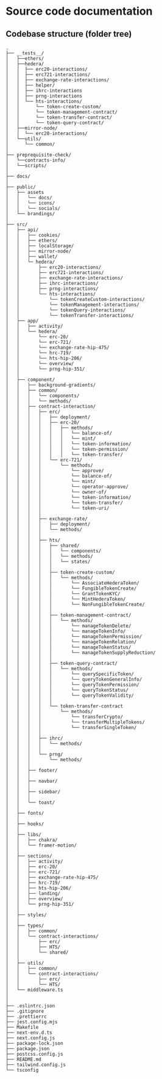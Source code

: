 # Source code documentation

## Codebase structure (folder tree)

    .
    ├── __tests__/
    │   ├──ethers/
    │   ├──hedera/
    │   │  ├── erc20-interactions/
    │   │  ├── erc721-interactions/
    │   │  ├── exchange-rate-interactions/
    │   │  ├── helper/
    │   │  ├── ihrc-interactions
    │   │  ├── prng-interactions
    │   │  └── hts-interactions/
    │   │      └── token-create-custom/
    │   │      └── token-management-contract/
    │   │      └── token-transfer-contract/
    │   │      └── token-query-contract/
    │   ├──mirror-node/
    │   │  └── erc20-interactions/
    │   └──utils/
    │      └── common/
    │
    ├── preprequisite-check/
    │   └──contracts-info/
    │   └──scripts/
    │
    ├── docs/
    │
    ├── public/
    │   ├── assets
    │   │   └── docs/
    │   │   └── icons/
    │   │   └── socials/
    │   └── brandings/
    │
    ├── src/
    │   ├── api/
    │   │   ├── cookies/
    │   │   ├── ethers/
    │   │   ├── localStorage/
    │   │   ├── mirror-node/
    │   │   ├── wallet/
    │   │   └─ hedera/
    │   │       ├── erc20-interactions/
    │   │       ├── erc721-interactions/
    │   │       ├── exchange-rate-interactions/
    │   │       ├── ihrc-interactions/
    │   │       ├── prng-interactions/
    │   │       └── hts-interactions/
    │   │           └── tokenCreateCustom-interactions/
    │   │           └── tokenManagement-interactions/
    │   │           └── tokenQuery-interactions/
    │   │           └── tokenTransfer-interactions/
    │   ├── app/
    │   │   ├── activity/
    │   │   └── hedera/
    │   │       └── erc-20/
    │   │       └── erc-721/
    │   │       └── exchange-rate-hip-475/
    │   │       └── hrc-719/
    │   │       └── hts-hip-206/
    │   │       └── overview/
    │   │       └── prng-hip-351/
    │   │
    │   ├── component/
    │   │   ├── background-gradients/
    │   │   ├── common/
    │   │   │   └── components/
    │   │   │   └── methods/
    │   │   ├── contract-interaction/
    │   │   │   ├── erc/
    │   │   │   │   ├── deployment/
    │   │   │   │   ├── erc-20/
    │   │   │   │   │   ├── methods/
    │   │   │   │   │   │   └── balance-of/
    │   │   │   │   │   │   └── mint/
    │   │   │   │   │   │   └── token-information/
    │   │   │   │   │   │   └── token-permission/
    │   │   │   │   │   │   └── token-transfer/
    │   │   │   │   └── erc-721/
    │   │   │   │       └── methods/
    │   │   │   │           └── approve/
    │   │   │   │           └── balance-of/
    │   │   │   │           └── mint/
    │   │   │   │           └── operator-approve/
    │   │   │   │           └── owner-of/
    │   │   │   │           └── token-information/
    │   │   │   │           └── token-transfer/
    │   │   │   │           └── token-uri/
    │   │   │   │
    │   │   │   ├── exchange-rate/
    │   │   │   │   ├── deployment/
    │   │   │   │   └── methods/
    │   │   │   │
    │   │   │   ├── hts/
    │   │   │   │   ├── shared/
    │   │   │   │   │   └── components/
    │   │   │   │   │   └── methods/
    │   │   │   │   │   └── states/
    │   │   │   │   │
    │   │   │   │   ├── token-create-custom/
    │   │   │   │   │   └── methods/
    │   │   │   │   │       └── AssociateHederaToken/
    │   │   │   │   │       └── FungibleTokenCreate/
    │   │   │   │   │       └── GrantTokenKYC/
    │   │   │   │   │       └── MintHederaToken/
    │   │   │   │   │       └── NonFungibleTokenCreate/
    │   │   │   │   │
    │   │   │   │   ├── token-management-contract/
    │   │   │   │   │   └── methods/
    │   │   │   │   │       └── manageTokenDelete/
    │   │   │   │   │       └── manageTokenInfo/
    │   │   │   │   │       └── manageTokenPermission/
    │   │   │   │   │       └── manageTokenRelation/
    │   │   │   │   │       └── manageTokenStatus/
    │   │   │   │   │       └── manageTokenSupplyReduction/
    │   │   │   │   │
    │   │   │   │   ├── token-query-contract/
    │   │   │   │   │   └── methods/
    │   │   │   │   │       └── querySpecificToken/
    │   │   │   │   │       └── queryTokenGeneralInfo/
    │   │   │   │   │       └── queryTokenPermission/
    │   │   │   │   │       └── queryTokenStatus/
    │   │   │   │   │       └── queryTokenValidity/
    │   │   │   │   │
    │   │   │   │   └── token-transfer-contract
    │   │   │   │       └── methods/
    │   │   │   │           └── transferCrypto/
    │   │   │   │           └── transferMultipleTokens/
    │   │   │   │           └── transferSingleToken/
    │   │   │   │
    │   │   │   ├── ihrc/
    │   │   │   │   └── methods/
    │   │   │   │
    │   │   │   └── prng/
    │   │   │       └── methods/
    │   │   │
    │   │   ├── footer/
    │   │   │
    │   │   ├── navbar/
    │   │   │
    │   │   ├── sidebar/
    │   │   │
    │   │   └── toast/
    │   │
    │   ├── fonts/
    │   │
    │   ├── hooks/
    │   │
    │   ├── libs/
    │   │   ├── chakra/
    │   │   └── framer-motion/
    │   │
    │   ├── sections/
    │   │   ├── activity/
    │   │   ├── erc-20/
    │   │   ├── erc-721/
    │   │   ├── exchange-rate-hip-475/
    │   │   ├── hrc-719/
    │   │   ├── hts-hip-206/
    │   │   ├── landing/
    │   │   ├── overview/
    │   │   └── prng-hip-351/
    │   │
    │   ├── styles/
    │   │
    │   ├── types/
    │   │   ├── common/
    │   │   └── contract-interactions/
    │   │       ├── erc/
    │   │       ├── HTS/
    │   │       └── shared/
    │   │
    │   ├── utils/
    │   │   ├── common/
    │   │   └── contract-interactions/
    │   │       ├── erc/
    │   │       └── HTS/
    │   └── middleware.ts
    │
    │
    ├── .eslintrc.json
    ├── .gitignore
    ├── .prettierrc
    ├── jest.config.mjs
    ├── Makefile
    ├── next-env.d.ts
    ├── next.config.js
    ├── package-lock.json
    ├── package.json
    ├── postcss.config.js
    ├── README.md
    ├── tailwind.config.js
    └── tsconfig
